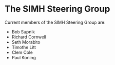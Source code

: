 # The SIMH Steering Group

Current members of the SIMH Steering Group are:
- Bob Supnik
- Richard Cornwell
- Seth Morabito
- Timothe Litt
- Clem Cole
- Paul Koning
